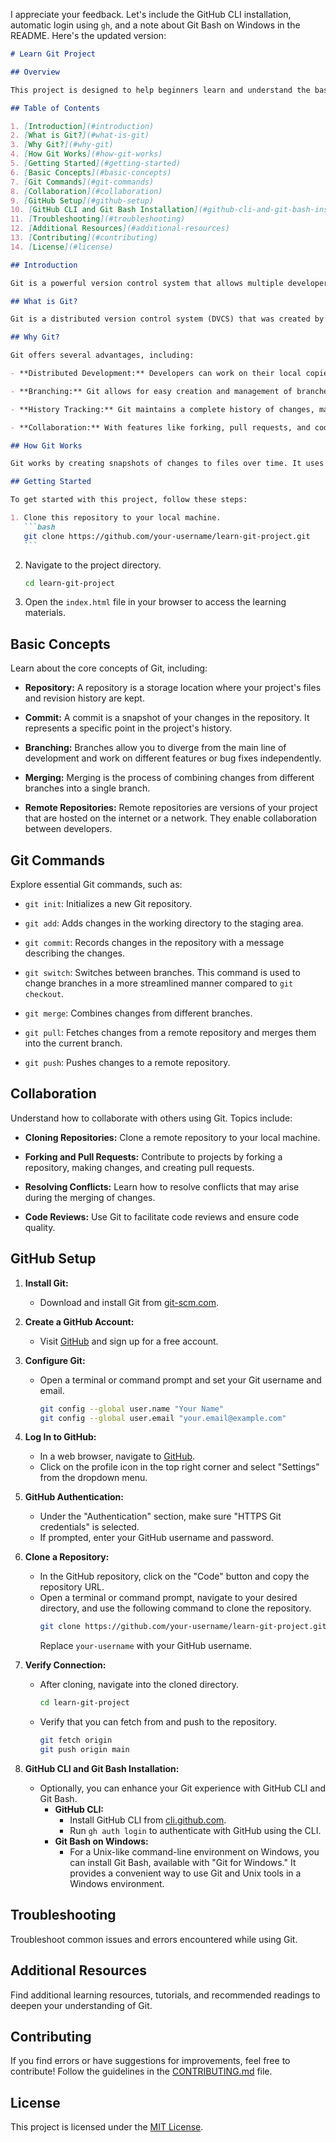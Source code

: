 I appreciate your feedback. Let's include the GitHub CLI installation, automatic login using `gh`, and a note about Git Bash on Windows in the README. Here's the updated version:

````markdown
# Learn Git Project

## Overview

This project is designed to help beginners learn and understand the basics of Git, a distributed version control system. Whether you are a software developer, a student, or anyone interested in collaborative coding, this guide will walk you through the fundamental concepts of Git and provide hands-on exercises to reinforce your learning.

## Table of Contents

1. [Introduction](#introduction)
2. [What is Git?](#what-is-git)
3. [Why Git?](#why-git)
4. [How Git Works](#how-git-works)
5. [Getting Started](#getting-started)
6. [Basic Concepts](#basic-concepts)
7. [Git Commands](#git-commands)
8. [Collaboration](#collaboration)
9. [GitHub Setup](#github-setup)
10. [GitHub CLI and Git Bash Installation](#github-cli-and-git-bash-installation)
11. [Troubleshooting](#troubleshooting)
12. [Additional Resources](#additional-resources)
13. [Contributing](#contributing)
14. [License](#license)

## Introduction

Git is a powerful version control system that allows multiple developers to collaborate on projects, track changes, and manage code effectively. This guide aims to provide a step-by-step approach to learning Git, starting from the basics and progressing to more advanced topics.

## What is Git?

Git is a distributed version control system (DVCS) that was created by Linus Torvalds in 2005. It is designed to efficiently handle everything from small to very large projects with speed and data integrity. Git is widely used in the software development industry and beyond, enabling teams to work collaboratively and maintain a history of changes made to the codebase.

## Why Git?

Git offers several advantages, including:

- **Distributed Development:** Developers can work on their local copies of a project and later synchronize changes with others.

- **Branching:** Git allows for easy creation and management of branches, enabling parallel development and experimentation without affecting the main codebase.

- **History Tracking:** Git maintains a complete history of changes, making it easy to revert to a previous state or analyze the evolution of the project.

- **Collaboration:** With features like forking, pull requests, and code reviews, Git facilitates efficient collaboration among developers.

## How Git Works

Git works by creating snapshots of changes to files over time. It uses a branching model to manage different lines of development and allows for efficient merging of changes. The distributed nature of Git means that each developer has a complete copy of the repository, providing redundancy and resilience.

## Getting Started

To get started with this project, follow these steps:

1. Clone this repository to your local machine.
   ```bash
   git clone https://github.com/your-username/learn-git-project.git
   ```
````

2. Navigate to the project directory.

   ```bash
   cd learn-git-project
   ```

3. Open the `index.html` file in your browser to access the learning materials.

## Basic Concepts

Learn about the core concepts of Git, including:

- **Repository:** A repository is a storage location where your project's files and revision history are kept.

- **Commit:** A commit is a snapshot of your changes in the repository. It represents a specific point in the project's history.

- **Branching:** Branches allow you to diverge from the main line of development and work on different features or bug fixes independently.

- **Merging:** Merging is the process of combining changes from different branches into a single branch.

- **Remote Repositories:** Remote repositories are versions of your project that are hosted on the internet or a network. They enable collaboration between developers.

## Git Commands

Explore essential Git commands, such as:

- `git init`: Initializes a new Git repository.
- `git add`: Adds changes in the working directory to the staging area.
- `git commit`: Records changes in the repository with a message describing the changes.

- `git switch`: Switches between branches. This command is used to change branches in a more streamlined manner compared to `git checkout`.

- `git merge`: Combines changes from different branches.

- `git pull`: Fetches changes from a remote repository and merges them into the current branch.

- `git push`: Pushes changes to a remote repository.

## Collaboration

Understand how to collaborate with others using Git. Topics include:

- **Cloning Repositories:** Clone a remote repository to your local machine.

- **Forking and Pull Requests:** Contribute to projects by forking a repository, making changes, and creating pull requests.

- **Resolving Conflicts:** Learn how to resolve conflicts that may arise during the merging of changes.

- **Code Reviews:** Use Git to facilitate code reviews and ensure code quality.

## GitHub Setup

1. **Install Git:**

   - Download and install Git from [git-scm.com](https://git-scm.com/).

2. **Create a GitHub Account:**

   - Visit [GitHub](https://github.com/) and sign up for a free account.

3. **Configure Git:**

   - Open a terminal or command prompt and set your Git username and email.
     ```bash
     git config --global user.name "Your Name"
     git config --global user.email "your.email@example.com"
     ```

4. **Log In to GitHub:**

   - In a web browser, navigate to [GitHub](https://github.com/).
   - Click on the profile icon in the top right corner and select "Settings" from the dropdown menu.

5. **GitHub Authentication:**

   - Under the "Authentication" section, make sure "HTTPS Git credentials" is selected.
   - If prompted, enter your GitHub username and password.

6. **Clone a Repository:**

   - In the GitHub repository, click on the "Code" button and copy the repository URL.
   - Open a terminal or command prompt, navigate to your desired directory, and use the following command to clone the repository.
     ```bash
     git clone https://github.com/your-username/learn-git-project.git
     ```
     Replace `your-username` with your GitHub username.

7. **Verify Connection:**

   - After cloning, navigate into the cloned directory.
     ```bash
     cd learn-git-project
     ```
   - Verify that you can fetch from and push to the repository.
     ```bash
     git fetch origin
     git push origin main
     ```

8. **GitHub CLI and Git Bash Installation:**
   - Optionally, you can enhance your Git experience with GitHub CLI and Git Bash.
     - **GitHub CLI:**
       - Install GitHub CLI from [cli.github.com](https://cli.github.com/).
       - Run `gh auth login` to authenticate with GitHub using the CLI.
     - **Git Bash on Windows:**
       - For a Unix-like command-line environment on Windows, you can install Git Bash, available with "Git for Windows." It provides a convenient way to use Git and Unix tools in a Windows environment.

## Troubleshooting

Troubleshoot common issues and errors encountered while using Git.

## Additional Resources

Find additional learning resources, tutorials, and recommended readings to deepen your understanding of Git.

## Contributing

If you find errors or have suggestions for improvements, feel free to contribute! Follow the guidelines in the [CONTRIBUTING.md](CONTRIBUTING.md) file.

## License

This project is licensed under the [MIT License](LICENSE).
